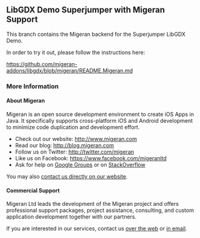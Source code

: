 LibGDX Demo Superjumper with Migeran Support
--------------------------------------------

This branch contains the Migeran backend for the Superjumper LibGDX Demo.

In order to try it out, please follow the instructions here:

https://github.com/migeran-addons/libgdx/blob/migeran/README.Migeran.md

### More Information

#### About Migeran

Migeran is an open source development environment to create iOS Apps in Java. 
It specifically supports cross-platform iOS and Android development 
to minimize code duplication and development effort.

* Check out our website: http://www.migeran.com
* Read our blog: http://blog.migeran.com
* Follow us on Twitter: http://twitter.com/migeran
* Like us on Facebook: https://www.facebook.com/migeranltd
* Ask for help on [Google Groups](https://groups.google.com/forum/#!forum/migeran) 
or on [StackOverflow](http://stackoverflow.com/questions/ask?tags=migeran)


You may also [contact us directly on our website](http://www.migeran.com/contact.html).

#### Commercial Support

Migeran Ltd leads the development of the Migeran
project and offers professional support packages, project assistance, 
consulting, and custom application development together with our partners.

If you are interested in our services, contact us 
[over the web](http://www.migeran.com/contact.html) or [in email](mailto:support@migeran.com).

